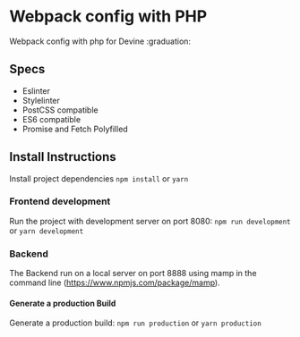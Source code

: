 # Webpack config with PHP

Webpack config with php for Devine :graduation:

## Specs
* Eslinter
* Stylelinter
* PostCSS compatible
* ES6 compatible
* Promise and Fetch Polyfilled

## Install Instructions

Install project dependencies
`npm install` or `yarn`

### Frontend development
Run the project with development server on port 8080:
`npm run development` or `yarn development`

### Backend
The Backend run on a local server on port 8888 using mamp in the command line (https://www.npmjs.com/package/mamp).

#### Generate a production Build
Generate a production build:
`npm run production` or `yarn production`
